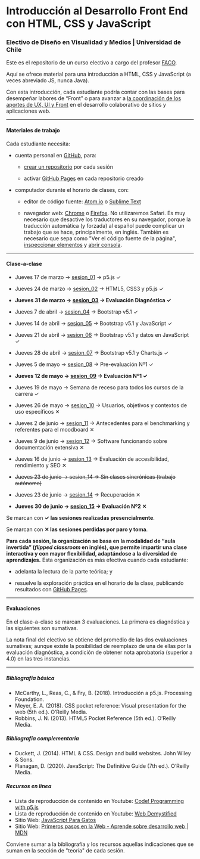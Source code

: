 # Introducción al Desarrollo Front End con HTML, CSS y JavaScript

### Electivo de Diseño en Visualidad y Medios | Universidad de Chile

Este es el repositorio de un curso electivo a cargo del profesor [FACO](https://faco.cl/).

Aquí se ofrece material para una introducción a HTML, CSS y JavaScript (a veces abreviado JS, nunca Java).

Con esta introducción, cada estudiante podría contar con las bases para desempeñar labores de “Front” o para avanzar a [la coordinación de los aportes de UX, UI y Front](https://xd.adobe.com/ideas/career-tips/what-is-ux-engineer/) en el desarrollo colaborativo de sitios y aplicaciones web.

- - - - - - - - -

#### Materiales de trabajo

Cada estudiante necesita:

- cuenta personal en [GitHub](https://github.com/join), para:

  - [crear un repositorio](https://docs.github.com/es/get-started/quickstart/create-a-repo) por cada sesión

  - activar [GitHub Pages](https://docs.github.com/es/pages/getting-started-with-github-pages/creating-a-github-pages-site) en cada repositorio creado

- computador durante el horario de clases, con:

  - editor de código fuente: [Atom.io](https://atom.io/) o [Sublime Text](https://www.sublimetext.com/)

  - navegador web: [Chrome](https://www.google.com/intl/es-419/chrome/) o [Firefox](https://www.mozilla.org/es-CL/firefox/new/). No utilizaremos Safari. Es muy necesario que desactive los traductores en su navegador, porque la traducción automática (y forzada) al español puede complicar un trabajo que se hace, principalmente, en inglés. También es necesario que sepa como "Ver el código fuente de la página", [inspeccionar elementos](https://support.hostinger.es/es/articles/2333029-como-inspeccionar-los-elementos-del-sitio-web) y [abrir consola](https://transferwise.com/es/help/articles/2954851/como-abrir-la-consola-de-tu-navegador).

- - - - - - - 

#### Clase-a-clase

- Jueves 17 de marzo → [sesion_01](https://github.com/profesorfaco/front-end/tree/main/sesion_01) → p5.js ✓

- Jueves 24 de marzo → [sesion_02](https://github.com/profesorfaco/front-end/tree/main/sesion_02) → HTML5, CSS3 y p5.js ✓

- **Jueves 31 de marzo → [sesion_03](https://github.com/profesorfaco/front-end/tree/main/sesion_03) → Evaluación Diagnóstica ✓**

- Jueves 7 de abril → [sesion_04](https://github.com/profesorfaco/front-end/tree/main/sesion_04) → Bootstrap v5.1 ✓

- Jueves 14 de abril → [sesion_05](https://github.com/profesorfaco/front-end/tree/main/sesion_05) → Bootstrap v5.1 y JavaScript ✓

- Jueves 21 de abril → [sesion_06](https://github.com/profesorfaco/front-end/tree/main/sesion_06) →  Bootstrap v5.1 y datos en JavaScript ✓

- Jueves 28 de abril → [sesion_07](https://github.com/profesorfaco/front-end/tree/main/sesion_07) → Bootstrap v5.1 y Charts.js ✓

- Jueves 5 de mayo → [sesion_08](https://github.com/profesorfaco/front-end/tree/main/sesion_08) → Pre-evaluación Nº1 ✓

- **Jueves 12 de mayo → [sesion_09](https://github.com/profesorfaco/front-end/tree/main/sesion_09) → Evaluación Nº1 ✓**

- Jueves 19 de mayo → Semana de receso para todos los cursos de la carrera ✓

- Jueves 26 de mayo → [sesion_10](https://github.com/profesorfaco/front-end/tree/main/sesion_10) → Usuarios, objetivos y contextos de uso específicos ✕

- Jueves 2 de junio → [sesion_11](https://github.com/profesorfaco/front-end/tree/main/sesion_11) → Antecedentes para el benchmarking y referentes para el moodboard ✕

- Jueves 9 de junio → [sesion_12](https://github.com/profesorfaco/front-end/tree/main/sesion_12) → Software funcionando sobre documentación extensiva ✕

- Jueves 16 de junio → [sesion_13](https://github.com/profesorfaco/front-end/tree/main/sesion_13) → Evaluación de accesibilidad, rendimiento y SEO ✕ 

- ~~Jueves 23 de junio → sesion_14 → Sin clases sincrónicas (trabajo autónomo)~~

- Jueves 23 de junio → [sesion_14](https://github.com/profesorfaco/front-end/tree/main/sesion_14) → Recuperación ✕

- **Jueves 30 de junio → [sesion_15](https://github.com/profesorfaco/front-end/tree/main/sesion_15) → Evaluación Nº2 ✕**  

Se marcan con **✓ las sesiones realizadas presencialmente**. 

Se marcan con **✕ las sesiones perdidas por paro y toma**.

**Para cada sesión, la organización se basa en la modalidad de “aula invertida” (*flipped classroom* en inglés), que permite impartir una clase interactiva y con mayor flexibilidad, adaptándose a la diversidad de aprendizajes.** Esta organización es más efectiva cuando cada estudiante:

- adelanta la lectura de la parte teórica; y
 
- resuelve la exploración práctica en el horario de la clase, publicando resultados con [GitHub Pages](https://docs.github.com/es/pages/getting-started-with-github-pages/creating-a-github-pages-site).

- - - - - - - - - -

#### Evaluaciones

En el clase-a-clase se marcan 3 evaluaciones. La primera es diagnóstica y las siguientes son sumativas. 

La nota final del electivo se obtiene del promedio de las dos evaluaciones sumativas; aunque existe la posibilidad de reemplazo de una de ellas por la evaluación diagnóstica, a condición de obtener nota aprobatoria (superior a 4.0) en las tres instancias.

- - - - - - - - - -

##### Bibliografía básica

-	McCarthy, L., Reas, C., & Fry, B. (2018). Introducción a p5.js. Processing Foundation.
-	Meyer, E. A. (2018). CSS pocket reference: Visual presentation for the web (5th ed.). O’Reilly Media.
-	Robbins, J. N. (2013). HTML5 Pocket Reference (5th ed.). O’Reilly Media.

##### Bibliografía complementaria

-	Duckett, J. (2014). HTML & CSS. Design and build websites. John Wiley & Sons.
-	Flanagan, D. (2020). JavaScript: The Definitive Guide (7th ed.). O’Reilly Media.

##### Recursos en línea

-	Lista de reproducción de contenido en Youtube: [Code! Programming with p5.js](https://youtube.com/playlist?list=PLRqwX-V7Uu6Zy51Q-x9tMWIv9cueOFTFA)
-	Lista de reproducción de contenido en Youtube: [Web Demystified](https://www.youtube.com/playlist?list=PLo3w8EB99pqLEopnunz-dOOBJ8t-Wgt2g)
-	Sitio Web: [JavaScript Para Gatos](https://jsparagatos.com/)
-	Sitio Web: [Primeros pasos en la Web - Aprende sobre desarrollo web | MDN](https://developer.mozilla.org/es/docs/Learn/Getting_started_with_the_web)

Conviene sumar a la bibliografía y los recursos aquellas indicaciones que se suman en la sección de "teoría" de cada sesión.
